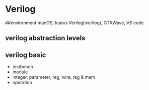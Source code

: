 # Verilog
##environment
macOS, Icarus Verilog(iverilog), GTKWave, VS code

## verilog abstraction levels
## verilog basic
- testbench
- module
- integer, parameter, reg, wire, reg & mem
- operation
